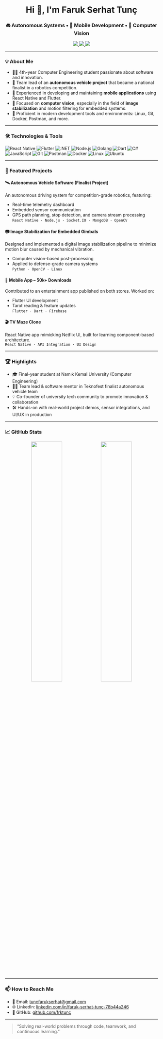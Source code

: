 <h1 align="center">Hi 👋, I'm Faruk Serhat Tunç</h1>
<h3 align="center">🚘 Autonomous Systems • 📱 Mobile Development • 🧠 Computer Vision</h3>

<p align="center">
  <a href="https://linkedin.com/in/faruk-serhat-tunç-78b44a246" target="_blank">
    <img src="https://img.shields.io/badge/LinkedIn-0077B5?style=flat&logo=linkedin&logoColor=white" />
  </a>
  <a href="https://github.com/frktunc" target="_blank">
    <img src="https://img.shields.io/badge/GitHub-Profile-black?style=flat&logo=github" />
  </a>
  <a href="mailto:tuncfarukserhat@gmail.com">
    <img src="https://img.shields.io/badge/Email-Contact-informational" />
  </a>
</p>

---

### 💡 About Me

- 👨‍🎓 4th-year Computer Engineering student passionate about software and innovation.
- 🚗 Team lead of an **autonomous vehicle project** that became a national finalist in a robotics competition.
- 📱 Experienced in developing and maintaining **mobile applications** using React Native and Flutter.
- 🎯 Focused on **computer vision**, especially in the field of **image stabilization** and motion filtering for embedded systems.
- 🧩 Proficient in modern development tools and environments: Linux, Git, Docker, Postman, and more.

---

### 🛠️ Technologies & Tools

![React Native](https://img.shields.io/badge/React_Native-20232A?style=flat-square&logo=react&logoColor=61DAFB)
![Flutter](https://img.shields.io/badge/Flutter-02569B?style=flat-square&logo=flutter&logoColor=white)
![.NET](https://img.shields.io/badge/.NET-512BD4?style=flat-square&logo=dotnet&logoColor=white)
![Node.js](https://img.shields.io/badge/Node.js-339933?style=flat-square&logo=node.js&logoColor=white)
![Golang](https://img.shields.io/badge/Go-00ADD8?style=flat-square&logo=go&logoColor=white)
![Dart](https://img.shields.io/badge/Dart-0175C2?style=flat-square&logo=dart&logoColor=white)
![C#](https://img.shields.io/badge/C%23-239120?style=flat-square&logo=c-sharp&logoColor=white)
![JavaScript](https://img.shields.io/badge/JavaScript-F7DF1E?style=flat-square&logo=javascript&logoColor=black)
![Git](https://img.shields.io/badge/Git-F05032?style=flat-square&logo=git&logoColor=white)
![Postman](https://img.shields.io/badge/Postman-FF6C37?style=flat-square&logo=postman&logoColor=white)
![Docker](https://img.shields.io/badge/Docker-2496ED?style=flat-square&logo=docker&logoColor=white)
![Linux](https://img.shields.io/badge/Linux-FCC624?style=flat-square&logo=linux&logoColor=black)
![Ubuntu](https://img.shields.io/badge/Ubuntu-E95420?style=flat-square&logo=ubuntu&logoColor=white)

---

### 🚀 Featured Projects

#### 🛰 Autonomous Vehicle Software (Finalist Project)
An autonomous driving system for competition-grade robotics, featuring:
- Real-time telemetry dashboard
- Embedded sensor communication
- GPS path planning, stop detection, and camera stream processing  
`React Native · Node.js · Socket.IO · MongoDB · OpenCV`

#### 📷 Image Stabilization for Embedded Gimbals
Designed and implemented a digital image stabilization pipeline to minimize motion blur caused by mechanical vibration.
- Computer vision-based post-processing
- Applied to defense-grade camera systems  
`Python · OpenCV · Linux`

#### 🔮 Mobile App – 50k+ Downloads
Contributed to an entertainment app published on both stores. Worked on:
- Flutter UI development
- Tarot reading & feature updates  
`Flutter · Dart · Firebase`

#### 🎬 TV Maze Clone
React Native app mimicking Netflix UI, built for learning component-based architecture.  
`React Native · API Integration · UI Design`

---

### 🏆 Highlights

- 🎓 Final-year student at Namık Kemal University (Computer Engineering)
- 🧑‍🏫 Team lead & software mentor in Teknofest finalist autonomous vehicle team
- 💡 Co-founder of university tech community to promote innovation & collaboration
- 🛠 Hands-on with real-world project demos, sensor integrations, and UI/UX in production

---

### 📈 GitHub Stats

<p align="center">
  <img src="https://github-readme-stats.vercel.app/api?username=frktunc&show_icons=true&theme=radical" width="45%" />
  <img src="https://github-readme-streak-stats.herokuapp.com?user=frktunc&theme=radical" width="45%" />
</p>

---

### 📫 How to Reach Me

- 💌 Email: tuncfarukserhat@gmail.com  
- 🌐 LinkedIn: [linkedin.com/in/faruk-serhat-tunç-78b44a246](https://www.linkedin.com/in/faruk-serhat-tunç-78b44a246/)
- 📁 GitHub: [github.com/frktunc](https://github.com/frktunc)

---

> “Solving real-world problems through code, teamwork, and continuous learning.”
